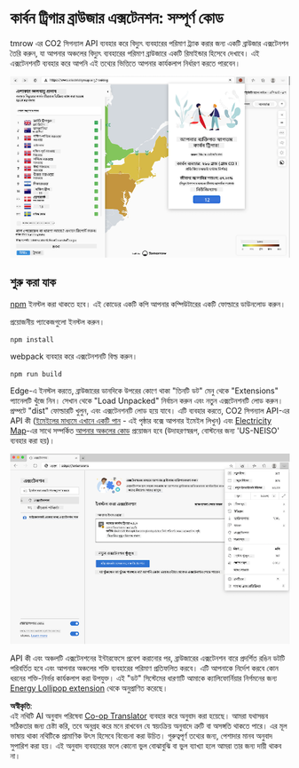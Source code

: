 <!--
CO_OP_TRANSLATOR_METADATA:
{
  "original_hash": "3f5e6821e0febccfc5d05e7c944d9e3d",
  "translation_date": "2025-08-26T00:01:13+00:00",
  "source_file": "5-browser-extension/solution/translation/README.ja.md",
  "language_code": "bn"
}
-->
# কার্বন ট্রিগার ব্রাউজার এক্সটেনশন: সম্পূর্ণ কোড

tmrow এর CO2 সিগন্যাল API ব্যবহার করে বিদ্যুৎ ব্যবহারের পরিমাণ ট্র্যাক করার জন্য একটি ব্রাউজার এক্সটেনশন তৈরি করুন, যা আপনার অঞ্চলের বিদ্যুৎ ব্যবহারের পরিমাণ ব্রাউজারে একটি রিমাইন্ডার হিসেবে দেখাবে। এই এক্সটেনশনটি ব্যবহার করে আপনি এই তথ্যের ভিত্তিতে আপনার কার্যকলাপ নির্ধারণ করতে পারবেন।

![extension screenshot](../../../../../translated_images/extension-screenshot.0e7f5bfa110e92e3875e1bc9405edd45a3d2e02963e48900adb91926a62a5807.bn.png)

## শুরু করা যাক

[npm](https://npmjs.com) ইনস্টল করা থাকতে হবে। এই কোডের একটি কপি আপনার কম্পিউটারের একটি ফোল্ডারে ডাউনলোড করুন।

প্রয়োজনীয় প্যাকেজগুলো ইনস্টল করুন।

```
npm install
```

webpack ব্যবহার করে এক্সটেনশনটি বিল্ড করুন।

```
npm run build
```

Edge-এ ইনস্টল করতে, ব্রাউজারের ডানদিকে উপরের কোণে থাকা "তিনটি ডট" মেনু থেকে "Extensions" প্যানেলটি খুঁজে নিন। সেখান থেকে "Load Unpacked" নির্বাচন করুন এবং নতুন এক্সটেনশনটি লোড করুন। প্রম্পটে "dist" ফোল্ডারটি খুলুন, এবং এক্সটেনশনটি লোড হয়ে যাবে। এটি ব্যবহার করতে, CO2 সিগন্যাল API-এর API কী ([ইমেইলের মাধ্যমে এখানে একটি পান](https://www.co2signal.com/) - এই পৃষ্ঠার বক্সে আপনার ইমেইল লিখুন) এবং [Electricity Map](https://www.electricitymap.org/map)-এর সাথে সম্পর্কিত [আপনার অঞ্চলের কোড](http://api.electricitymap.org/v3/zones) প্রয়োজন হবে (উদাহরণস্বরূপ, বোস্টনের জন্য 'US-NEISO' ব্যবহার করা হয়)।

![installing](../../../../../translated_images/install-on-edge.78634f02842c48283726c531998679a6f03a45556b2ee99d8ff231fe41446324.bn.png)

API কী এবং অঞ্চলটি এক্সটেনশনের ইন্টারফেসে প্রবেশ করানোর পর, ব্রাউজারের এক্সটেনশন বারে প্রদর্শিত রঙিন ডটটি পরিবর্তিত হবে এবং আপনার অঞ্চলের শক্তি ব্যবহারের পরিমাণ প্রতিফলিত করবে। এটি আপনাকে নির্দেশ করবে কোন ধরনের শক্তি-নির্ভর কার্যকলাপ করা উপযুক্ত। এই "ডট" সিস্টেমের ধারণাটি আমাকে ক্যালিফোর্নিয়ার নির্গমনের জন্য [Energy Lollipop extension](https://energylollipop.com/) থেকে অনুপ্রাণিত করেছে।

**অস্বীকৃতি**:  
এই নথিটি AI অনুবাদ পরিষেবা [Co-op Translator](https://github.com/Azure/co-op-translator) ব্যবহার করে অনুবাদ করা হয়েছে। আমরা যথাসম্ভব সঠিকতার জন্য চেষ্টা করি, তবে অনুগ্রহ করে মনে রাখবেন যে স্বয়ংক্রিয় অনুবাদে ত্রুটি বা অসঙ্গতি থাকতে পারে। এর মূল ভাষায় থাকা নথিটিকে প্রামাণিক উৎস হিসেবে বিবেচনা করা উচিত। গুরুত্বপূর্ণ তথ্যের জন্য, পেশাদার মানব অনুবাদ সুপারিশ করা হয়। এই অনুবাদ ব্যবহারের ফলে কোনো ভুল বোঝাবুঝি বা ভুল ব্যাখ্যা হলে আমরা তার জন্য দায়ী থাকব না।
